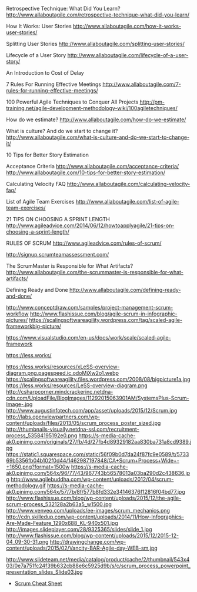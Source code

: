 
Retrospective Technique: What Did You Learn?
http://www.allaboutagile.com/retrospective-technique-what-did-you-learn/



How It Works: User Stories
http://www.allaboutagile.com/how-it-works-user-stories/

Splitting User Stories
http://www.allaboutagile.com/splitting-user-stories/



Lifecycle of a User Story
http://www.allaboutagile.com/lifecycle-of-a-user-story/


An Introduction to Cost of Delay

7 Rules For Running Effective Meetings
http://www.allaboutagile.com/7-rules-for-running-effective-meetings/


100 Powerful Agile Techniques to Conquer All Projects
http://pm-training.net/agile-development-methodology-wiki/100agiletechniques/

How do we estimate?
http://www.allaboutagile.com/how-do-we-estimate/

What is culture? And do we start to change it?
http://www.allaboutagile.com/what-is-culture-and-do-we-start-to-change-it/

10 Tips for Better Story Estimation



Acceptance Criteria
http://www.allaboutagile.com/acceptance-criteria/
http://www.allaboutagile.com/10-tips-for-better-story-estimation/

Calculating Velocity FAQ
http://www.allaboutagile.com/calculating-velocity-faq/


List of Agile Team Exercises
http://www.allaboutagile.com/list-of-agile-team-exercises/

21 TIPS ON CHOOSING A SPRINT LENGTH
http://www.agileadvice.com/2014/06/12/howtoapplyagile/21-tips-on-choosing-a-sprint-length/


RULES OF SCRUM
http://www.agileadvice.com/rules-of-scrum/


http://signup.scrumteamassessment.com/

The ScrumMaster is Responsible for What Artifacts?
http://www.allaboutagile.com/the-scrummaster-is-responsible-for-what-artifacts/


Defining Ready and Done
http://www.allaboutagile.com/defining-ready-and-done/


http://www.conceptdraw.com/samples/project-management-scrum-workflow
http://www.flashissue.com/blog/agile-scrum-in-infographic-pictures/
https://scalingsoftwareagility.wordpress.com/tag/scaled-agile-frameworkbig-picture/

https://www.visualstudio.com/en-us/docs/work/scale/scaled-agile-framework


https://less.works/

https://less.works/resources/xLeSS-overview-diagram.png.pagespeed.ic.odoMiXw2o1.webp
https://scalingsoftwareagility.files.wordpress.com/2008/08/bigpicture1a.jpg
https://less.works/resources/LeSS-overview-diagram.png
http://csharpcorner.mindcrackerinc.netdna-cdn.com/UploadFile/BlogImages/11292015063901AM/SystemsPlus-Scrum-Image-.jpg
http://www.augustinfotech.com/app/asset/uploads/2015/12/Scrum.jpg
http://labs.openviewpartners.com/wp-content/uploads/files/2013/05/scrum_process_poster_sized.jpg
http://thumbnails-visually.netdna-ssl.com/recruitment-process_53584195192e0.png
https://s-media-cache-ak0.pinimg.com/originals/27/fb/4d/27fb4d89329182aa830ba731a8cd9389.jpg
https://static1.squarespace.com/static/56f09b0d7da24f87fc9e0589/t/573369b5356fb04b102f0d44/1462987197848/CA+Scrum+Process+Wide+-+1650.png?format=1500w
https://s-media-cache-ak0.pinimg.com/564x/96/77/43/967743b56578013a03ba290d2c438636.jpg
http://www.agilebuddha.com/wp-content/uploads/2012/04/scrum-methodology.gif
https://s-media-cache-ak0.pinimg.com/564x/57/7b/8f/577b8fd332e34146376f12816f04bd77.jpg
http://www.flashissue.com/blog/wp-content/uploads/2015/12/the-agile-scrum-process_532128a2b63a5_w1500.jpg
http://www.venveo.com/uploads/ee-images/scrum_mechanics.png
http://cdn.skilledup.com/wp-content/uploads/2014/11/How-Infographics-Are-Made-Feature_1290x688_KL-940x501.jpg
http://images.slideplayer.com/28/9325365/slides/slide_1.jpg
http://www.flashissue.com/blog/wp-content/uploads/2015/12/2015-12-04_09-30-31.png
http://drawingchange.com/wp-content/uploads/2015/02/Vancity-BAR-Agile-day-WEB-sm.jpg



http://www.slideteam.net/media/catalog/product/cache/2/thumbnail/543x403/0e7a751fc24f39b632cb88e6c5925d9b/s/c/scrum_process_powerpoint_presentation_slides_Slide03.jpg



* [Scrum Cheat Sheet](http://complexitymaze.com/wp-content/uploads/Scrum-cheat-sheet.jpg)
